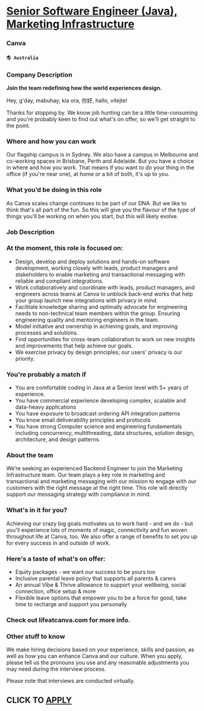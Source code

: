 # [Senior Software Engineer (Java), Marketing Infrastructure](https://www.remotewlb.com/apply/senior-software-engineer-java-marketing-infrastructure-57411)  
### Canva  
#### `🌎 Australia`  

### Company Description

 **Join the team redefining how the world experiences design.**

Hey, g'day, mabuhay, kia ora, 你好, hallo, vítejte!

Thanks for stopping by. We know job hunting can be a little time-consuming and you're probably keen to find out what's on offer, so we'll get straight to the point.

### Where and how you can work

Our flagship campus is in Sydney. We also have a campus in Melbourne and co-working spaces in Brisbane, Perth and Adelaide. But you have a choice in where and how you work. That means if you want to do your thing in the office (if you're near one), at home or a bit of both, it's up to you.

### What you’d be doing in this role

As Canva scales change continues to be part of our DNA. But we like to think that's all part of the fun. So this will give you the flavour of the type of things you'll be working on when you start, but this will likely evolve.

### Job Description

### At the moment, this role is focused on:

  * Design, develop and deploy solutions and hands-on software development, working closely with leads, product managers and stakeholders to enable marketing and transactional messaging with reliable and compliant integrations.
  * Work collaboratively and coordinate with leads, product managers, and engineers across teams at Canva to unblock back-end works that help your group launch new integrations with privacy in mind.
  * Facilitate knowledge sharing and optimally advocate for engineering needs to non-technical team members within the group. Ensuring engineering quality and mentoring engineers in the team.
  * Model initiative and ownership in achieving goals, and improving processes and solutions.
  * Find opportunities for cross-team collaboration to work on new insights and improvements that help achieve our goals.
  * We exercise privacy by design principles; our users' privacy is our priority.

### You're probably a match if

  * You are comfortable coding in Java at a Senior level with 5+ years of experience.
  * You have commercial experience developing complex, scalable and data-heavy applications
  * You have exposure to broadcast ordering API integration patterns
  * You know email deliverability principles and protocols
  * You have strong Computer science and engineering fundamentals including concurrency, multithreading, data structures, solution design, architecture, and design patterns.

### About the team

We’re seeking an experienced Backend Engineer to join the Marketing Infrastructure team. Our team plays a key role in marketing and transactional and marketing messaging with our mission to engage with our customers with the right message at the right time. This role will directly support our messaging strategy with compliance in mind.

### What's in it for you?

Achieving our crazy big goals motivates us to work hard - and we do - but you'll experience lots of moments of magic, connectivity and fun woven throughout life at Canva, too. We also offer a range of benefits to set you up for every success in and outside of work.

### Here's a taste of what's on offer:

  * Equity packages - we want our success to be yours too
  * Inclusive parental leave policy that supports all parents & carers
  * An annual Vibe & Thrive allowance to support your wellbeing, social connection, office setup & more
  * Flexible leave options that empower you to be a force for good, take time to recharge and support you personally

### Check out lifeatcanva.com for more info.

### Other stuff to know

We make hiring decisions based on your experience, skills and passion, as well as how you can enhance Canva and our culture. When you apply, please tell us the pronouns you use and any reasonable adjustments you may need during the interview process.

Please note that interviews are conducted virtually.

  
## CLICK TO [APPLY](https://www.remotewlb.com/apply/senior-software-engineer-java-marketing-infrastructure-57411)

